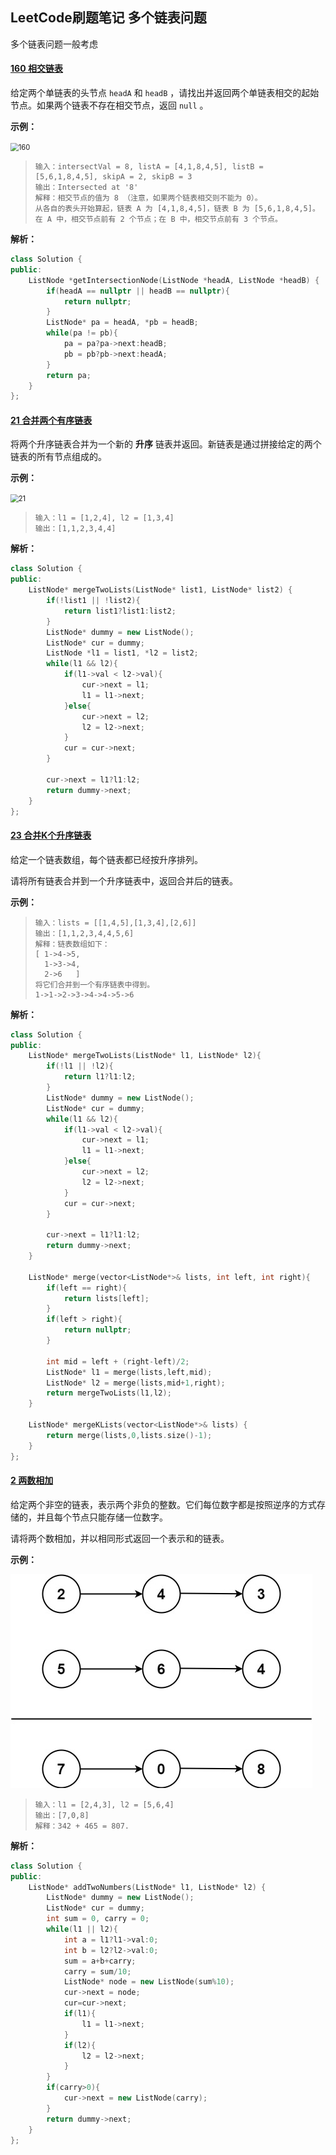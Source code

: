 ## LeetCode刷题笔记 多个链表问题

多个链表问题一般考虑 

#### [160 相交链表](https://leetcode-cn.com/problems/intersection-of-two-linked-lists/)

给定两个单链表的头节点 `headA` 和 `headB` ，请找出并返回两个单链表相交的起始节点。如果两个链表不存在相交节点，返回 `null` 。

**示例：**

<img src="/img/160.png" alt="160" style="zoom:80%;" />

> ```
> 输入：intersectVal = 8, listA = [4,1,8,4,5], listB = [5,6,1,8,4,5], skipA = 2, skipB = 3
> 输出：Intersected at '8'
> 解释：相交节点的值为 8 （注意，如果两个链表相交则不能为 0）。
> 从各自的表头开始算起，链表 A 为 [4,1,8,4,5]，链表 B 为 [5,6,1,8,4,5]。
> 在 A 中，相交节点前有 2 个节点；在 B 中，相交节点前有 3 个节点。
> ```

**解析：**

```cpp
class Solution {
public:
    ListNode *getIntersectionNode(ListNode *headA, ListNode *headB) {
        if(headA == nullptr || headB == nullptr){
            return nullptr;
        }
        ListNode* pa = headA, *pb = headB;
        while(pa != pb){
            pa = pa?pa->next:headB;
            pb = pb?pb->next:headA;
        }
        return pa;
    }
};
```

#### [21 合并两个有序链表](https://leetcode-cn.com/problems/merge-two-sorted-lists/)

将两个升序链表合并为一个新的 **升序** 链表并返回。新链表是通过拼接给定的两个链表的所有节点组成的。 

**示例：**

<img src="/img/21.jpg" alt="21" style="zoom:80%;" />

> ```
> 输入：l1 = [1,2,4], l2 = [1,3,4]
> 输出：[1,1,2,3,4,4]
> ```

**解析：**

```cpp
class Solution {
public:
    ListNode* mergeTwoLists(ListNode* list1, ListNode* list2) {
        if(!list1 || !list2){
            return list1?list1:list2;
        }
        ListNode* dummy = new ListNode();
        ListNode* cur = dummy;
        ListNode *l1 = list1, *l2 = list2;
        while(l1 && l2){
            if(l1->val < l2->val){
                cur->next = l1;
                l1 = l1->next;
            }else{
                cur->next = l2;
                l2 = l2->next;
            }
            cur = cur->next;
        }

        cur->next = l1?l1:l2;
        return dummy->next;
    }
};
```

#### [23 合并K个升序链表](https://leetcode-cn.com/problems/merge-k-sorted-lists/)

给定一个链表数组，每个链表都已经按升序排列。

请将所有链表合并到一个升序链表中，返回合并后的链表。

**示例：**

> ```
> 输入：lists = [[1,4,5],[1,3,4],[2,6]]
> 输出：[1,1,2,3,4,4,5,6]
> 解释：链表数组如下：
> [ 1->4->5,
>   1->3->4,
>   2->6   ]
> 将它们合并到一个有序链表中得到。
> 1->1->2->3->4->4->5->6
> ```

**解析：**

```cpp
class Solution {
public:
    ListNode* mergeTwoLists(ListNode* l1, ListNode* l2){
        if(!l1 || !l2){
            return l1?l1:l2;
        }
        ListNode* dummy = new ListNode();
        ListNode* cur = dummy;
        while(l1 && l2){
            if(l1->val < l2->val){
                cur->next = l1;
                l1 = l1->next;
            }else{
                cur->next = l2;
                l2 = l2->next;
            }
            cur = cur->next;
        }

        cur->next = l1?l1:l2;
        return dummy->next;
    }

    ListNode* merge(vector<ListNode*>& lists, int left, int right){
        if(left == right){
            return lists[left];
        }
        if(left > right){
            return nullptr;
        }

        int mid = left + (right-left)/2;
        ListNode* l1 = merge(lists,left,mid);
        ListNode* l2 = merge(lists,mid+1,right);
        return mergeTwoLists(l1,l2);
    }

    ListNode* mergeKLists(vector<ListNode*>& lists) {
        return merge(lists,0,lists.size()-1);
    }
};
```

#### [2 两数相加](https://leetcode-cn.com/problems/add-two-numbers/)

给定两个非空的链表，表示两个非负的整数。它们每位数字都是按照逆序的方式存储的，并且每个节点只能存储一位数字。

请将两个数相加，并以相同形式返回一个表示和的链表。

**示例：**

![2](img\2.jpg)

> ```
> 输入：l1 = [2,4,3], l2 = [5,6,4]
> 输出：[7,0,8]
> 解释：342 + 465 = 807.
> ```

**解析：**

```cpp
class Solution {
public:
    ListNode* addTwoNumbers(ListNode* l1, ListNode* l2) {
        ListNode* dummy = new ListNode();
        ListNode* cur = dummy;
        int sum = 0, carry = 0;
        while(l1 || l2){
            int a = l1?l1->val:0;
            int b = l2?l2->val:0;
            sum = a+b+carry;
            carry = sum/10;
            ListNode* node = new ListNode(sum%10);
            cur->next = node;
            cur=cur->next;
            if(l1){
                l1 = l1->next;
            }
            if(l2){
                l2 = l2->next;
            }
        }
        if(carry>0){
            cur->next = new ListNode(carry);
        }
        return dummy->next;
    }
};
```







